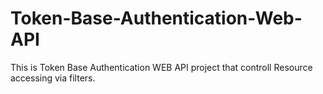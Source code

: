 # Token-Base-Authentication-Web-API

This is Token Base Authentication WEB API project that controll Resource accessing via filters.

